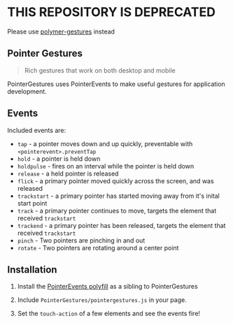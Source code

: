 # THIS REPOSITORY IS DEPRECATED
Please use [polymer-gestures](https://github.com/Polymer/polymer-gestures) instead

## Pointer Gestures
> Rich gestures that work on both desktop and mobile

PointerGestures uses PointerEvents to make useful gestures for application
development.

## Events

Included events are:
- `tap` - a pointer moves down and up quickly, preventable with
  `<pointerevent>.preventTap`
- `hold` - a pointer is held down
- `holdpulse` - fires on an interval while the pointer is held down
- `release` - a held pointer is released
- `flick` - a primary pointer moved quickly across the screen, and was released
- `trackstart` - a primary pointer has started moving away from it's inital
  start point
- `track` - a primary pointer continues to move, targets the element that
  received `trackstart`
- `trackend` - a primary pointer has been released, targets the element that
  received `trackstart`
- `pinch` - Two pointers are pinching in and out
- `rotate` - Two pointers are rotating around a center point

## Installation

1. Install the [PointerEvents polyfill](http://github.com/Polymer/PointerEvents) as a sibling to PointerGestures

2. Include `PointerGestures/pointergestures.js` in your page.

3. Set the `touch-action` of a few elements and see the events fire!
